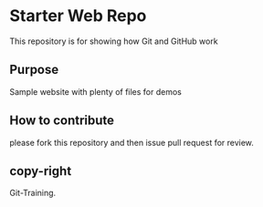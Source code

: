 # Starter Web Repo

This repository is for showing how Git and GitHub work

## Purpose

Sample website with plenty of files for demos

## How to contribute

please fork this repository and then issue pull request for review.

## copy-right

Git-Training.
